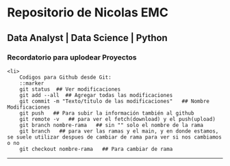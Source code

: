 # Repositorio de Nicolas EMC
## Data Analyst | Data Science | Python


### Recordatorio para uplodear Proyectos
    <li> 
        Codigos para Github desde Git:
        ::marker 
        git status  ## Ver modificaciones
        git add --all  ## Agregar todas las modificaciones
        git commit -m "Texto/titulo de las modificaciones"   ## Nombre Modificaciones
        git push   ## Para subir la información también al github
        git remote -v   ## para ver el fetch(download) y el push(upload)
        git branch nombre-rama   ## sin "" solo el nombre de la rama
        git branch   ## para ver las ramas y el main, y en donde estamos, se suele utilizar despues de cambiar de rama para ver si nos cambiamos o no
        git checkout nombre-rama   ## Para cambiar de rama 

---------------------------------------------


